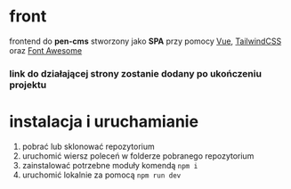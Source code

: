 # front

frontend do **pen-cms** stworzony jako **SPA** przy pomocy [Vue](https://vuejs.org/), [TailwindCSS](https://tailwindcss.com/) oraz [Font Awesome](https://fontawesome.com/)

### link do działającej strony zostanie dodany po ukończeniu projektu

# instalacja i uruchamianie

1. pobrać lub sklonować repozytorium
2. uruchomić wiersz poleceń w folderze pobranego repozytorium
2. zainstalować potrzebne moduły komendą `npm i`
3. uruchomić lokalnie za pomocą `npm run dev`
